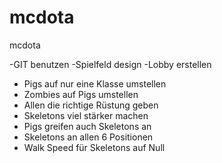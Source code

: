 # mcdota
mcdota

-GIT benutzen
-Spielfeld design
-Lobby erstellen

- Pigs auf nur eine Klasse umstellen 
- Zombies auf Pigs umstellen
- Allen die richtige Rüstung geben
- Skeletons viel stärker machen
- Pigs greifen auch Skeletons an
- Skeletons an allen 6 Positionen
- Walk Speed für Skeletons auf Null
